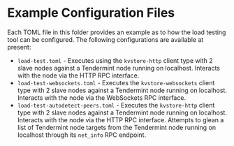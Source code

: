 # Example Configuration Files

Each TOML file in this folder provides an example as to how the load testing
tool can be configured. The following configurations are available at present:

* `load-test.toml` - Executes using the `kvstore-http` client type with 2 slave
  nodes against a Tendermint node running on localhost. Interacts with the node
  via the HTTP RPC interface.
* `load-test-websockets.toml` - Executes the `kvstore-websockets` client type
  with 2 slave nodes against a Tendermint node running on localhost. Interacts
  with the node via the WebSockets RPC interface.
* `load-test-autodetect-peers.toml` - Executes the `kvstore-http` client type
  with 2 slave nodes against a Tendermint node running on localhost. Interacts
  with the node via the HTTP RPC interface. Attempts to glean a list of
  Tendermint node targets from the Tendermint node running on localhost through
  its `net_info` RPC endpoint.
